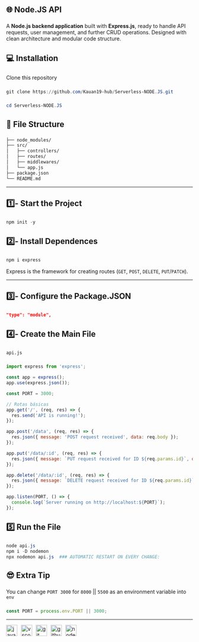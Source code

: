 **<h2>🌐 Node.JS API</h2>**

###

A **Node.js backend application** built with **Express.js**, ready to handle API requests, user management, and further CRUD operations.
Designed with clean architecture and modular code structure.

###

**<h2>💻 Installation</h2>**

###

Clone this repository

###
```powershell
git clone https://github.com/Kauan19-hub/Serverless-NODE.JS.git
```

###
```powershell
cd Serverless-NODE.JS
```

###

**<h2>📂 File Structure</h2>**

###
```xml
├── node_modules/
├── src/
│   ├── controllers/
│   ├── routes/
│   ├── middlewares/
│   └── app.js
├── package.json
└── README.md
```

---

**<h2>1️⃣- Start the Project</h2>**

###
```powershell
npm init -y
```

###

**<h2>2️⃣- Install Dependences</h2>**

###
```powershell
npm i express
```

Express is the framework for creating routes (`GET`, `POST`, `DELETE`, `PUT`/`PATCH`).

---

**<h2>3️⃣- Configure the Package.JSON</h2>**

###
```json
"type": "module",
```

###

**<h2>4️⃣- Create the Main File</h2>**

###

`api.js`

###
```javascript
import express from 'express';

const app = express();
app.use(express.json());

const PORT = 3000;

// Rotas básicas
app.get('/', (req, res) => {
  res.send('API is running!');
});

app.post('/data', (req, res) => {
  res.json({ message: 'POST request received', data: req.body });
});

app.put('/data/:id', (req, res) => {
  res.json({ message: `PUT request received for ID ${req.params.id}`, data: req.body });
});

app.delete('/data/:id', (req, res) => {
  res.json({ message: `DELETE request received for ID ${req.params.id}` });
});

app.listen(PORT, () => {
  console.log(`Server running on http://localhost:${PORT}`);
});
```

###

**<h2>5️⃣ Run the File</h2>**

###
```powershell
node api.js
npm i -D nodemon
npx nodemon api.js  ### AUTOMATIC RESTART ON EVERY CHANGE:
```

###

**<h2>😎 Extra Tip</h2>**

###

You can change `PORT 3000` for `8000` || `5500` as an environment variable into `env`

###
```javascript
const PORT = process.env.PORT || 3000;
```

---

<div align="left">
  <img src="https://skillicons.dev/icons?i=js" height="30" alt="javascript logo" title="JavaScript" />
  <img width="2" />
  <img src="https://skillicons.dev/icons?i=vscode" height="30" alt="vscode logo" title="Visual Studio Code" />
  <img width="2" />
  <img src="https://skillicons.dev/icons?i=git" height="30" alt="git logo"  title="Git" />
  <img width="2" />
  <img src="https://skillicons.dev/icons?i=github" height="30" alt="github logo" title="GitHub" />
  <img width="2" />
  <img src="https://skillicons.dev/icons?i=nodejs" height="30" alt="nodejs logo" title="Node.JS" />
</div>
